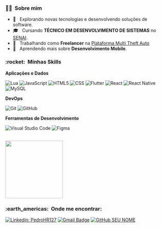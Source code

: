 <h3> 👨‍🎓 &nbsp;Sobre mim </h3>

- 🤔 &nbsp; Explorando novas tecnologias e desenvolvendo soluções de software.
- 🎓 &nbsp; Cursando **TÉCNICO EM DESENVOLVIMENTO DE SISTEMAS** no <a href="[SENAI](https://www7.fiemg.com.br/SENAI)">SENAI</a>.
- 💼 &nbsp; Trabalhando como **Freelancer** na <a href="[LINK DA EMPRESA](https://multitheftauto.com/)">Plataforma Multi Theft Auto</a>
- 🌱 &nbsp; Aprendendo mais sobre **Desenvolvimento Mobile**.

<h3> :rocket: &nbsp;Minhas Skills </h3>

**Aplicações e Dados**

  ![Lua](https://img.shields.io/badge/-Lua-333333?style=flat&logo=lua)
  ![JavaScript](https://img.shields.io/badge/-JavaScript-333333?style=flat&logo=javascript)
  ![HTML5](https://img.shields.io/badge/-HTML5-333333?style=flat&logo=HTML5)
  ![CSS](https://img.shields.io/badge/-CSS-333333?style=flat&logo=CSS3&logoColor=1572B6)
  ![Flutter](https://img.shields.io/badge/-Flutter-333333?style=flat&logo=Flutter)
  ![React](https://img.shields.io/badge/-React-333333?style=flat&logo=react)
  ![React Native](https://img.shields.io/badge/-React%20Native-333333?style=flat&logo=react)
  ![MySQL](https://img.shields.io/badge/-MySQL-333333?style=flat&logo=mysql)


**DevOps**

  ![Git](https://img.shields.io/badge/-Git-333333?style=flat&logo=git)
  ![GitHub](https://img.shields.io/badge/-GitHub-333333?style=flat&logo=github)

**Ferramentas de Desenvolvimento**

  ![Visual Studio Code](https://img.shields.io/badge/-Visual%20Studio%20Code-333333?style=flat&logo=visual-studio-code&logoColor=007ACC)
  ![Figma](https://img.shields.io/badge/-Figma-333333?style=flat&logo=figma&logoColor=007ACC)

<br/>

<a href="https://github.com/PedroHR127">
  <img height="180em" src="https://github-readme-stats.vercel.app/api?username=PedroHR127&theme=tokyonight&show_icons=true" />
</a>

<br/>

<h3> :earth_americas: &nbsp;Onde me encontrar: </h3> 

[![Linkedin: PedroHR127](https://img.shields.io/badge/-PedroHR127-blue?style=flat-square&logo=Linkedin&logoColor=white&link=linkedin.com/in/pedrohr127)](linkedin.com/in/pedrohr127)
[![Gmail Badge](https://img.shields.io/badge/-henriquepedroreis127@gmail.com-006bed?style=flat-square&logo=Gmail&logoColor=white&link=mailto:henriquepedroreis127@gmail.com)](mailto:henriquepedroreis127@gmail.com)
[![GitHub SEU NOME]( https://img.shields.io/github/followers/PedroHR127?label=follow&style=social)]([LINK-DO-SEU-GITHUB](https://github.com/PedroHR127))
